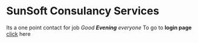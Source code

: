 # SunSoft Consulancy Services
Its a one point contact for job
_Good **Evening** everyone_
To go to **login page** [click]('login.html) here
